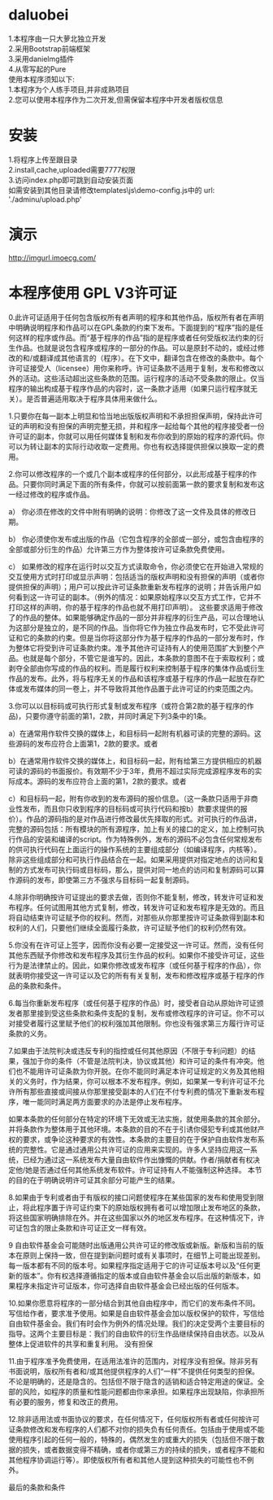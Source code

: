 # daluobei
1.本程序由一只大萝北独立开发<br>
2.采用Bootstrap前端框架<br>
3.采用danielmg插件<br>
4.从零写起的Pure<br>
使用本程序须知以下:<br>
1.本程序为个人练手项目,并非成熟项目<br>
2.您可以使用本程序作为二次开发,但需保留本程序中开发者版权信息<br>
# 安装
1.将程序上传至跟目录<br>
2.install,cache,uploaded需要7777权限<br>
3.访问index.php即可跳到自动安装页面<br>
如需安装到其他目录请修改templates\js\demo-config.js中的 url: './adminu/upload.php'<br>
# 演示
<a href="http://imgurl.imoecg.com/">http://imgurl.imoecg.com/</a><br>
# 本程序使用 GPL V3许可证

0.此许可证适用于任何包含版权所有者声明的程序和其他作品，版权所有者在声明中明确说明程序和作品可以在GPL条款的约束下发布。下面提到的“程序”指的是任何这样的程序或作品。而“基于程序的作品”指的是程序或者任何受版权法约束的衍生作品。也就是说包含程序或程序的一部分的作品。可以是原封不动的，或经过修改的和/或翻译成其他语言的（程序）。在下文中，翻译包含在修改的条款中。每个许可证接受人（licensee）用你来称呼。许可证条款不适用于复制，发布和修改以外的活动。这些活动超出这些条款的范围。运行程序的活动不受条款的限止。仅当程序的输出构成基于程序作品的内容时，这一条款才适用（如果只运行程序就无关）。是否普遍适用取决于程序具体用来做什么。

1.只要你在每一副本上明显和恰当地出版版权声明和不承担担保声明，保持此许可证的声明和没有担保的声明完整无损，并和程序一起给每个其他的程序接受者一份许可证的副本，你就可以用任何媒体复制和发布你收到的原始的程序的源代码。你可以为转让副本的实际行动收取一定费用。你也有权选择提供担保以换取一定的费用。

2.你可以修改程序的一个或几个副本或程序的任何部分，以此形成基于程序的作品。只要你同时满足下面的所有条件，你就可以按前面第一款的要求复制和发布这一经过修改的程序或作品。

a） 你必须在修改的文件中附有明确的说明：你修改了这一文件及具体的修改日期。

b） 你必须使你发布或出版的作品（它包含程序的全部或一部分，或包含由程序的全部或部分衍生的作品）允许第三方作为整体按许可证条款免费使用。

c） 如果修改的程序在运行时以交互方式读取命令，你必须使它在开始进入常规的交互使用方式时打印或显示声明：包括适当的版权声明和没有担保的声明（或者你提供担保的声明）；用户可以按此许可证条款重新发布程序的说明；并告诉用户如何看到这一许可证的副本。（例外的情况：如果原始程序以交互方式工作，它并不打印这样的声明，你的基于程序的作品也就不用打印声明）。 这些要求适用于修改了的作品的整体。如果能够确定作品的一部分并非程序的衍生产品，可以合理地认为这部分是独立的，是不同的作品。当你将它作为独立作品发布时，它不受此许可证和它的条款的约束。但是当你将这部分作为基于程序的作品的一部分发布时，作为整体它将受到许可证条款约束。准予其他许可证持有人的使用范围扩大到整个产品。也就是每个部分，不管它是谁写的。因此，本条款的意图不在于索取权利；或剥夺全部由你写成的作品的权利。而是履行权利来控制基于程序的集体作品或衍生作品的发布。此外，将与程序无关的作品和该程序或基于程序的作品一起放在存贮体或发布媒体的同一卷上，并不导致将其他作品置于此许可证的约束范围之内。

3.你可以以目标码或可执行形式复制或发布程序（或符合第2款的基于程序的作品)，只要你遵守前面的第1，2款，并同时满足下列3条中的1条。

a）在通常用作软件交换的媒体上，和目标码一起附有机器可读的完整的源码。这些源码的发布应符合上面第1，2款的要求。或者

b）在通常用作软件交换的媒体上，和目标码一起，附有给第三方提供相应的机器可读的源码的书面报价。有效期不少于3年，费用不超过实际完成源程序发布的实际成本。源码的发布应符合上面的第1，2款的要求。或者

c）和目标码一起，附有你收到的发布源码的报价信息。（这一条款只适用于非商业性发布，而且你只收到程序的目标码或可执行代码和按b）款要求提供的报价）。作品的源码指的是对作品进行修改最优先择取的形式。对可执行的作品讲，完整的源码包括：所有模块的所有源程序，加上有关的接口的定义，加上控制可执行作品的安装和编译的script。作为特殊例外，发布的源码不必包含任何常规发布的供可执行代码在上面运行的操作系统的主要组成部分（如编译程序，内核等）。除非这些组成部分和可执行作品结合在一起。如果采用提供对指定地点的访问和复制的方式发布可执行码或目标码，那么，提供对同一地点的访问和复制源码可以算作源码的发布，即使第三方不强求与目标码一起复制源码。

4.除非你明确按许可证提出的要求去做，否则你不能复制，修改，转发许可证和发布程序。任何试图用其他方式复制，修改，转发许可证和发布程序是无效的。而且将自动结束许可证赋予你的权利。然而，对那些从你那里按许可证条款得到副本和权利的人们，只要他们继续全面履行条款，许可证赋予他们的权利仍然有效。

5.你没有在许可证上签字，因而你没有必要一定接受这一许可证。然而，没有任何其他东西赋予你修改和发布程序及其衍生作品的权利。如果你不接受许可证，这些行为是法律禁止的。因此，如果你修改或发布程序（或任何基于程序的作品），你就表明你接受这一许可证以及它的所有有关复制，发布和修改程序或基于程序的作品的条款和条件。

6.每当你重新发布程序（或任何基于程序的作品）时，接受者自动从原始许可证颁发者那里接到受这些条款和条件支配的复制，发布或修改程序的许可证。你不可以对接受者履行这里赋予他们的权利强加其他限制。你也没有强求第三方履行许可证条款的义务。

7.如果由于法院判决或违反专利的指控或任何其他原因（不限于专利问题）的结果，强加于你的条件（不管是法院判决，协议或其他）和许可证的条件有冲突。他们也不能用许可证条款为你开脱。在你不能同时满足本许可证规定的义务及其他相关的义务时，作为结果，你可以根本不发布程序。例如，如果某一专利许可证不允许所有那些直接或间接从你那里接受副本的人们在不付专利费的情况下重新发布程序，唯一能同时满足两方面要求的办法是停止发布程序。

如果本条款的任何部分在特定的环境下无效或无法实施，就使用条款的其余部分。并将条款作为整体用于其他环境。本条款的目的不在于引诱你侵犯专利或其他财产权的要求，或争论这种要求的有效性。本条款的主要目的在于保护自由软件发布系统的完整性。它是通过通用公共许可证的应用来实现的。许多人坚持应用这一系统，已经为通过这一系统发布大量自由软件作出慷慨的供献。作者/捐献者有权决定他/她是否通过任何其他系统发布软件。许可证持有人不能强制这种选择。 本节的目的在于明确说明许可证其余部分可能产生的结果。

8.如果由于专利或者由于有版权的接口问题使程序在某些国家的发布和使用受到限止，将此程序置于许可证约束下的原始版权拥有者可以增加限止发布地区的条款，将这些国家明确排除在外。并在这些国家以外的地区发布程序。在这种情况下，许可证包含的限止条款和许可证正文一样有效。

9 自由软件基金会可能随时出版通用公共许可证的修改版或新版。新版和当前的版本在原则上保持一致，但在提到新问题时或有关事项时，在细节上可能出现差别。 每一版本都有不同的版本号。如果程序指定适用于它的许可证版本号以及“任何更新的版本”。你有权选择遵循指定的版本或自由软件基金会以后出版的新版本，如果程序未指定许可证版本，你可选择自由软件基金会已经出版的任何版本。

10.如果你愿意将程序的一部分结合到其他自由程序中，而它们的发布条件不同。写信给作者，要求准予使用。如果是自由软件基金会加以版权保护的软件，写信给自由软件基金会。我们有时会作为例外的情况处理。我们的决定受两个主要目标的指导。这两个主要目标是：我们的自由软件的衍生作品继续保持自由状态。以及从整体上促进软件的共享和重复利用。 没有担保

11.由于程序准予免费使用，在适用法准许的范围内，对程序没有担保。除非另有书面说明，版权所有者和/或其他提供程序的人们“一样”不提供任何类型的担保。不论是明确的，还是隐含的。包括但不限于隐含的适销和适合特定用途的保证。全部的风险，如程序的质量和性能问题都由你来承担。如果程序出现缺陷，你承担所有必要的服务，修复和改正的费用。

12.除非适用法或书面协议的要求，在任何情况下，任何版权所有者或任何按许可证条款修改和发布程序的人们都不对你的损失负有任何责任。包括由于使用或不能使用程序引起的任何一般的，特殊的，偶然发生的或重大的损失（包括但不限于数据的损失，或者数据变得不精确，或者你或第三方的持续的损失，或者程序不能和其他程序协调运行等）。即使版权所有者和其他人提到这种损失的可能性也不例外。

最后的条款和条件
